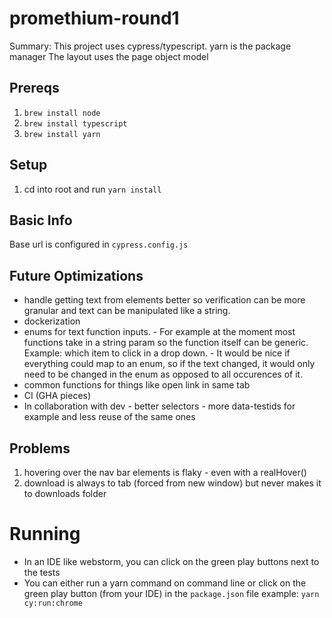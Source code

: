 # promethium-round1

Summary: This project uses cypress/typescript.
yarn is the package manager
The layout uses the page object model 


## Prereqs
1) `brew install node`
2) `brew install typescript`
3) `brew install yarn`

## Setup
1) cd into root and run `yarn install`

## Basic Info
Base url is configured in `cypress.config.js`


## Future Optimizations 
- handle getting text from elements better so verification can be more granular and text can be manipulated like a string. 
- dockerization
- enums for text function inputs.  - For example at the moment most functions take in a string param so the function itself
can be generic. Example: which item to click in a drop down. - It would be nice if everything could map to an enum, so if the
text changed, it would only need to be changed in the enum as opposed to all occurences of it. 
- common functions for things like open link in same tab 
- CI (GHA pieces)
- In collaboration with dev - better selectors - more data-testids for example and less reuse of the same ones

## Problems
1) hovering over the nav bar elements is flaky - even with a realHover()
2) download is always to tab (forced from new window) but never makes it to downloads folder 

# Running
- In an IDE like webstorm, you can click on the green play buttons next to the tests 
- You can either run a yarn command on command line or click on the green play button (from your IDE) in the `package.json` file
example: `yarn cy:run:chrome`
